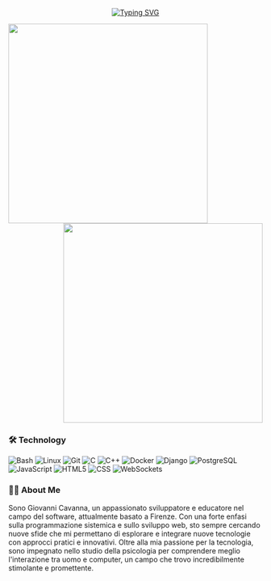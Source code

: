 <div align="center">

[![Typing SVG](https://readme-typing-svg.demolab.com?font=Fira+Code&pause=1000&color=00F702&center=true&width=435&lines=Hi!+I+am+Giovanni+Cavanna)](https://git.io/typing-svg)

</div>

<div align="center">

<img src="https://github-readme-stats.vercel.app/api/top-langs/?username=GiovanniAfro&layout=compact&theme=gotham&hide_border=true" align="left" width="395"/>

<img src="https://github-readme-stats.vercel.app/api?username=GiovanniAfro&show_icons=true&theme=gotham" align="right" width="395"/>

</div>

<div style="clear:both;"></div>

### 🛠 Technology
![Bash](https://img.shields.io/badge/-Bash-5391FE?style=flat-square&logo=gnu-bash&logoColor=white)
![Linux](https://img.shields.io/badge/-Linux-FCC624?style=flat-square&logo=linux&logoColor=black)
![Git](https://img.shields.io/badge/-Git-F05032?style=flat-square&logo=git&logoColor=white)
![C](https://img.shields.io/badge/-C-A8B9CC?style=flat-square&logo=c&logoColor=white)
![C++](https://img.shields.io/badge/-C++-00599C?style=flat-square&logo=cplusplus&logoColor=white)
![Docker](https://img.shields.io/badge/-Docker-2496ED?style=flat-square&logo=docker&logoColor=white)
![Django](https://img.shields.io/badge/-Django-092E20?style=flat-square&logo=django&logoColor=white)
![PostgreSQL](https://img.shields.io/badge/-PostgreSQL-4169E1?style=flat-square&logo=postgresql&logoColor=white)
![JavaScript](https://img.shields.io/badge/-JavaScript-F7DF1E?style=flat-square&logo=javascript&logoColor=black)
![HTML5](https://img.shields.io/badge/-HTML5-E34F26?style=flat-square&logo=html5&logoColor=white)
![CSS](https://img.shields.io/badge/-CSS-1572B6?style=flat-square&logo=css3&logoColor=white)
![WebSockets](https://img.shields.io/badge/-WebSockets-FFFFFF?style=flat-square&logo=websockets&logoColor=black)

### 👨‍💻 About Me
Sono Giovanni Cavanna, un appassionato sviluppatore e educatore nel campo del software, attualmente basato a Firenze. Con una forte enfasi sulla programmazione sistemica e sullo sviluppo web, sto sempre cercando nuove sfide che mi permettano di esplorare e integrare nuove tecnologie con approcci pratici e innovativi. Oltre alla mia passione per la tecnologia, sono impegnato nello studio della psicologia per comprendere meglio l'interazione tra uomo e computer, un campo che trovo incredibilmente stimolante e promettente.

